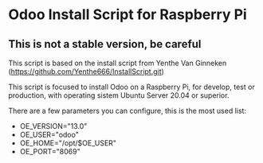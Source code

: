 # Odoo Install Script for Raspberry Pi

## This is not a stable version, be careful

This script is based on the install script from Yenthe Van Ginneken (https://github.com/Yenthe666/InstallScript.git)

This script is focused to install Odoo on a Raspberry Pi, for develop, test or production, with operating sistem Ubuntu Server 20.04 or superior.

There are a few parameters you can configure, this is the most used list:

* OE_VERSION="13.0"
* OE_USER="odoo"
* OE_HOME="/opt/$OE_USER"
* OE_PORT="8069"
